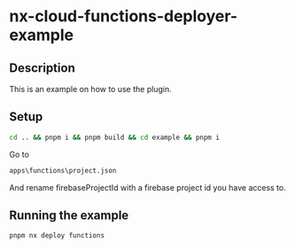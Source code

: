 # nx-cloud-functions-deployer-example

## Description

This is an example on how to use the plugin.

## Setup

```bash
cd .. && pnpm i && pnpm build && cd example && pnpm i
```

Go to

```bash
apps\functions\project.json
```

And rename firebaseProjectId with a firebase project id you have access to.

## Running the example

```bash
pnpm nx deploy functions
```
